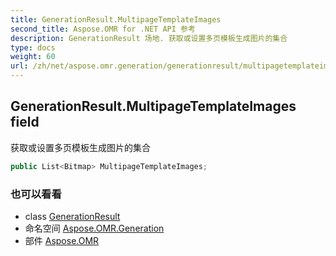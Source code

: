 ```yaml
---
title: GenerationResult.MultipageTemplateImages
second_title: Aspose.OMR for .NET API 参考
description: GenerationResult 场地. 获取或设置多页模板生成图片的集合
type: docs
weight: 60
url: /zh/net/aspose.omr.generation/generationresult/multipagetemplateimages/
---
```

## GenerationResult.MultipageTemplateImages field

获取或设置多页模板生成图片的集合

```csharp
public List<Bitmap> MultipageTemplateImages;
```

### 也可以看看

* class [GenerationResult](../)
* 命名空间 [Aspose.OMR.Generation](../../generationresult/)
* 部件 [Aspose.OMR](../../../)


